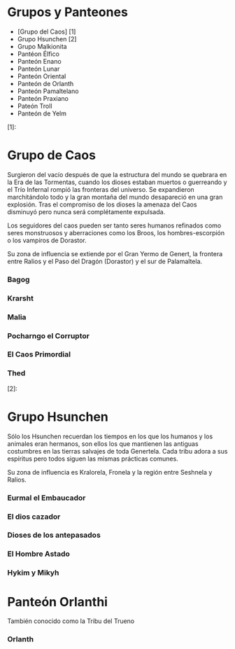 # Grupos y Panteones

- [Grupo del Caos] [1]
- Grupo Hsunchen [2]
- Grupo Malkionita
- Pantéon Élfico
- Panteón Enano
- Panteón Lunar
- Panteón Oriental
- Panteón de Orlanth
- Panteón Pamaltelano
- Panteón Praxiano
- Pateón Troll
- Panteón de Yelm



[1]: 

# Grupo de Caos

Surgieron del vacío después de que la estructura del mundo se quebrara en la Era de las Tormentas, cuando los dioses estaban muertos o guerreando y el Trío Infernal rompió las fronteras del universo. Se expandieron marchitándolo todo y la gran montaña del mundo desapareció en una gran explosión. Tras el compromiso de los dioses la amenaza del Caos disminuyó pero nunca será complétamente expulsada. 

Los seguidores del caos pueden ser tanto seres humanos refinados como seres monstruosos y aberraciones como los Broos, los hombres-escorpión o los vampiros de Dorastor.

Su zona de influencia se extiende por el Gran Yermo de Genert, la frontera entre Ralios y el Paso del Dragón (Dorastor) y el sur de Palamaltela.

###  Bagog

### Krarsht

### Malia

### Pocharngo el Corruptor

### El Caos Primordial

### Thed



[2]: 

# Grupo Hsunchen

Sólo los Hsunchen recuerdan los tiempos en los que los humanos y los animales eran hermanos, son ellos los que mantienen las antiguas costumbres en las tierras salvajes de toda Genertela. Cada tribu adora a sus espíritus pero todos siguen las mismas prácticas comunes.

Su zona de influencia es Kralorela, Fronela y la región entre Seshnela y Ralios.

 ### Eurmal el Embaucador

### El dios cazador

### Dioses de los antepasados

### El Hombre Astado

### Hykim y Mikyh



# Panteón Orlanthi

También conocido como la Tribu del Trueno

### Orlanth







 



